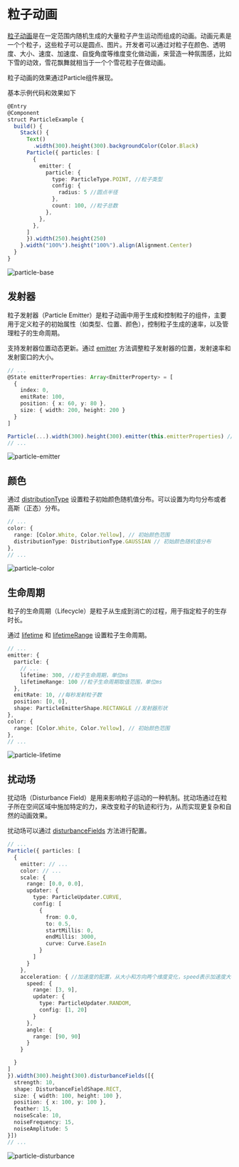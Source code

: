 # 粒子动画

[粒子动画](../reference/apis-arkui/arkui-ts/ts-particle-animation.md)是在一定范围内随机生成的大量粒子产生运动而组成的动画。动画元素是一个个粒子，这些粒子可以是圆点、图片。开发者可以通过对粒子在颜色、透明度、大小、速度、加速度、自旋角度等维度变化做动画，来营造一种氛围感，比如下雪的动效，雪花飘舞就相当于一个个雪花粒子在做动画。

粒子动画的效果通过Particle组件展现。

基本示例代码和效果如下
```ts
@Entry
@Component
struct ParticleExample {
  build() {
    Stack() {
      Text()
        .width(300).height(300).backgroundColor(Color.Black)
      Particle({ particles: [
        {
          emitter: {
            particle: {
              type: ParticleType.POINT, //粒子类型
              config: {
                radius: 5 //圆点半径
              },
              count: 100, //粒子总数
            },
          },
        },
      ]
      }).width(250).height(250)
    }.width("100%").height("100%").align(Alignment.Center)
  }
}
```

![particle-base](figures/particle-base.gif)


## 发射器

粒子发射器（Particle Emitter）是粒子动画中用于生成和控制粒子的组件，主要用于定义粒子的初始属性（如类型、位置、颜色），控制粒子生成的速率，以及管理粒子的生命周期。

支持发射器位置动态更新。通过 [emitter](../reference/apis-arkui/arkui-ts/ts-particle-animation.md#emitter12) 方法调整粒子发射器的位置，发射速率和发射窗口的大小。

```ts
// ...
@State emitterProperties: Array<EmitterProperty> = [
  {
    index: 0,
    emitRate: 100,
    position: { x: 60, y: 80 },
    size: { width: 200, height: 200 }
  }
]

Particle(...).width(300).height(300).emitter(this.emitterProperties) // 动态调整粒子发射器的位置
// ...
```

![particle-emitter](figures/particle-emitter.gif)


## 颜色

通过 [distributionType](../reference/apis-arkui/arkui-ts/ts-particle-animation.md#particlecolorpropertyoptions) 设置粒子初始颜色随机值分布。可以设置为均匀分布或者高斯（正态）分布。

```ts
// ...
color: {
  range: [Color.White, Color.Yellow], // 初始颜色范围
  distributionType: DistributionType.GAUSSIAN // 初始颜色随机值分布
},
// ...
```

![particle-color](figures/particle-color.gif)


## 生命周期

粒子的生命周期（Lifecycle）是粒子从生成到消亡的过程，用于指定粒子的生存时长。

通过 [lifetime](../reference/apis-arkui/arkui-ts/ts-particle-animation.md#emitteroptions) 和 [lifetimeRange](../reference/apis-arkui/arkui-ts/ts-particle-animation.md#emitteroptions) 设置粒子生命周期。

```ts
// ...
emitter: {
  particle: {
    // ...
    lifetime: 300, //粒子生命周期，单位ms
    lifetimeRange: 100 //粒子生命周期取值范围，单位ms
  },
  emitRate: 10, //每秒发射粒子数
  position: [0, 0],
  shape: ParticleEmitterShape.RECTANGLE //发射器形状
},
color: {
  range: [Color.White, Color.Yellow], // 初始颜色范围
},
// ...
```

![particle-lifetime](figures/particle-lifetime.gif)


## 扰动场

扰动场（Disturbance Field）是用来影响粒子运动的一种机制。扰动场通过在粒子所在空间区域中施加特定的力，来改变粒子的轨迹和行为，从而实现更复杂和自然的动画效果。

扰动场可以通过 [disturbanceFields](../reference/apis-arkui/arkui-ts/ts-particle-animation.md#disturbancefields12) 方法进行配置。

```ts
// ...
Particle({ particles: [
  {
    emitter: // ...
    color: // ...
    scale: {
      range: [0.0, 0.0],
      updater: {
        type: ParticleUpdater.CURVE,
        config: [
          {
            from: 0.0,
            to: 0.5,
            startMillis: 0,
            endMillis: 3000,
            curve: Curve.EaseIn
          }
        ]
      }
    },
    acceleration: { //加速度的配置，从大小和方向两个维度变化，speed表示加速度大小，angle表示加速度方向
      speed: {
        range: [3, 9],
        updater: {
          type: ParticleUpdater.RANDOM,
          config: [1, 20]
        }
      },
      angle: {
        range: [90, 90]
      }
    }

  }
]
}).width(300).height(300).disturbanceFields([{
  strength: 10,
  shape: DisturbanceFieldShape.RECT,
  size: { width: 100, height: 100 },
  position: { x: 100, y: 100 },
  feather: 15,
  noiseScale: 10,
  noiseFrequency: 15,
  noiseAmplitude: 5
}])
// ... 
```

![particle-disturbance](figures/particle-disturbance.gif)